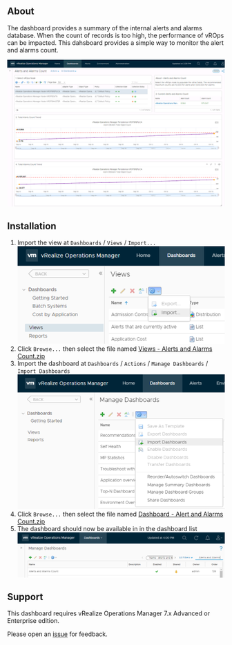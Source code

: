 <h2>About</h2>

<p>The dashboard provides a summary of the internal alerts and alarms database. When the count of records is too high, the performance of vROps can be impacted. This dahsboard provides a simple way to monitor the alert and alarms count.</p>
<a href="https://github.com/GaryFlynn/vrops-dashboards-alerts-and-alarms-count/raw/master/Sample_Dashboard.png" target="_blank"><img alt="Sample Dashboard" src="https://github.com/GaryFlynn/vrops-dashboards-alerts-and-alarms-count/raw/master/Sample_Dashboard.png" /></a>

<h2>Installation</h2>

<ol>
	<li>Import the view at <code>Dashboards</code> / <code>Views</code> / <code>Import...</code><br />
	<a href="https://github.com/GaryFlynn/vrops-dashboards-alerts-and-alarms-count/raw/master/Import_View.png" target="_blank"><img alt="Import View" src="https://github.com/GaryFlynn/vrops-dashboards-alerts-and-alarms-count/raw/master/Import_View.png" /></a></li>
	<li>Click <code>Browse...</code> then select the file named <a href="https://github.com/GaryFlynn/vrops-dashboards-alerts-and-alarms-count/raw/master/Views%20-%20Alerts%20and%20Alarms%20Count.zip" target="_blank">Views - Alerts and Alarms Count.zip</a></li>
	<li>Import the dashboard at <code>Dashboards</code> / <code>Actions</code> / <code>Manage Dashboards</code> / <code>Import Dashboards</code><br />
	<a href="https://github.com/GaryFlynn/vrops-dashboards-alerts-and-alarms-count/raw/master/Import_Dashboard.png" target="_blank"><img alt="Import Dashboard" src="https://github.com/GaryFlynn/vrops-dashboards-alerts-and-alarms-count/raw/master/Import_Dashboard.png" /></a></li>
	<li>Click <code>Browse...</code> then select the file named <a href="https://github.com/GaryFlynn/vrops-dashboards-alerts-and-alarms-count/raw/master/Dashboard%20-%20Alert%20and%20Alarms%20Count.zip" target="_blank">Dashboard - Alert and Alarms Count.zip</a></li>
	<li>The dashboard should now be available in in the dashboard list<br />
	<a href="https://github.com/GaryFlynn/vrops-dashboards-alerts-and-alarms-count/raw/master/Manage_Dashboards.PNG" target="_blank"><img alt="Dashboard List" src="https://github.com/GaryFlynn/vrops-dashboards-alerts-and-alarms-count/raw/master/Manage_Dashboards.PNG" /></a></li>
</ol>

<h2>Support</h2>

<p>This dashboard requires vRealize Operations Manager 7.x Advanced or Enterprise edition.</p>

<p>Please open an <a href="https://github.com/GaryFlynn/vrops-dashboards-alerts-and-alarms-count/issues" target="_blank">issue</a> for feedback.</p>
